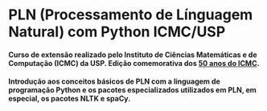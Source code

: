 # PLN (Processamento de Línguagem Natural) com Python ICMC/USP

#### Curso de extensão realizado pelo Instituto de Ciências Matemáticas e de Computação (ICMC) da USP. Edição comemorativa dos [50 anos do ICMC](https://50anos.icmc.usp.br/).

#### Introdução aos conceitos básicos de PLN com a linguagem de programação Python e os pacotes especializados utilizados em PLN, em especial, os pacotes NLTK e spaCy. 

